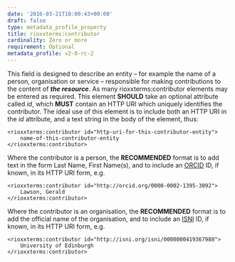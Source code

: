 ```yaml
---
date: '2016-03-21T10:00:43+00:00'
draft: false
type: metadata_profile_property
title: rioxxterms:contributor
cardinality: Zero or more
requirement: Optional
metadata_profile: v2-0-rc-2
---
```

This field is designed to describe an entity – for example the name of a person, organisation or service – responsible for making contributions to the content of ***the resource***. As many rioxxterms:contributor elements may be entered as required. This element **SHOULD** take an optional attribute called *id*, which **MUST** contain an HTTP URI which uniquely identifies the contributor. The ideal use of this element is to include both an HTTP URI in the *id* attribute, and a text string in the body of the element, thus:

    <rioxxterms:contributor id="http-uri-for-this-contributor-entity">
        name-of-this-contributor-entity
    </rioxxterms:contributor>

Where the contributor is a person, the **RECOMMENDED** format is to add text in the form Last Name, First Name(s), and to include an [ORCID](http://orcid.org) ID, if known, in its HTTP URI form, e.g.

    <rioxxterms:contributor id="http://orcid.org/0000-0002-1395-3092">
        Lawson, Gerald
    </rioxxterms:contributor>

Where the contributor is an organisation, the **RECOMMENDED** format is to add the official name of the organisation, and to include an [ISNI](http://isni.org) ID, if known, in its HTTP URI form, e.g.

    <rioxxterms:contributor id="http://isni.org/isni/0000000419367988">
        University of Edinburgh
    </rioxxterms:contributor>
